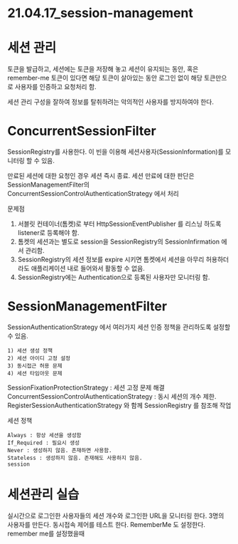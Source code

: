 # 21.04.17_session-management

# 세션 관리

토큰을 발급하고, 세션에는 토큰을 저장해 놓고 세션이 유지되는 동안, 혹은 remember-me 토큰이 있다면 해당 토큰이 살아있는 동안
로그인 없이 해당 토큰만으로 사용자를 인증하고 요청처리 함.

세션 관리 구성을 잘하여 정보를 탈취하려는 악의적인 사용자를 방지하여야 한다.


# ConcurrentSessionFilter
  SessionRegistry를 사용한다. 이 빈을 이용해 세션사용자(SessionInformation)를 모니터링 할 수 있음.
  
  만료된 세션에 대한 요청인 경우 세션 즉시 종료.
  세션 만료에 대한 판단은 SessionManagementFilter의 ConcurrentSessionControlAuthenticationStrategy 에서 처리
  
  문제점
  1) 서블릿 컨테이너(톰켓)로 부터 HttpSessionEventPublisher 를 리스닝 하도록 listener로 등록해야 함.
  2) 톰켓의 세션과는 별도로 session을 SessionRegistry의 SessionInfirmation 에서 관리함.
  3) SessionRegistry의 세션 정보를 expire 시키면 톰켓에서 세션을 아무리 허용하더라도 애플리케이션 내로 들어와서 활동할 수 없음.
  4) SessionRegistry에는 Authentication으로 등록된 사용자만 모니터링 함.
  
# SessionManagementFilter
  SessionAuthenticationStrategy 에서 여러가지 세션 인증 정책을 관리하도록 설정할 수 있음.
    
    1) 세션 생성 정책
    2) 세션 아이디 고정 설정
    3) 동시접근 허용 문제
    4) 세션 타임아웃 문제
  SessionFixationProtectionStrategy : 세션 고정 문제 해결
  ConcurrentSessionControlAuthenticationStrategy : 동시 세션의 개수 제한. RegisterSessionAuthenticationStrategy 와 함께 SessionRegistry 를 참조해 작업
  
  세션 정책

    Always : 항상 세션을 생성함
    If_Required : 필요시 생성
    Never : 생성하지 않음. 존재하면 사용함.
    Stateless : 생성하지 않음. 존재해도 사용하지 않음.
    session
    
# 세션관리 실습
  
  실시간으로 로그인한 사용자들의 세션 개수와 로그인한 URL을 모니터링 한다.
  3명의 사용자를 만든다.
  동시접속 제어를 테스트 한다.
  RememberMe 도 설정한다.
  remember me를 설정했을때
